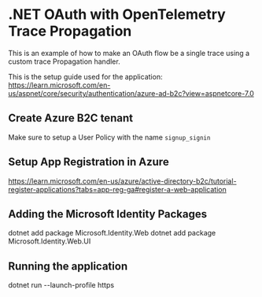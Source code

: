 # .NET OAuth with OpenTelemetry Trace Propagation

This is an example of how to make an OAuth flow be a single trace using a custom trace Propagation handler.

This is the setup guide used for the application: https://learn.microsoft.com/en-us/aspnet/core/security/authentication/azure-ad-b2c?view=aspnetcore-7.0

## Create Azure B2C tenant

Make sure to setup a User Policy with the name `signup_signin`

## Setup App Registration in Azure

https://learn.microsoft.com/en-us/azure/active-directory-b2c/tutorial-register-applications?tabs=app-reg-ga#register-a-web-application

## Adding the Microsoft Identity Packages

dotnet add package Microsoft.Identity.Web
dotnet add package Microsoft.Identity.Web.UI

## Running the application

dotnet run --launch-profile https